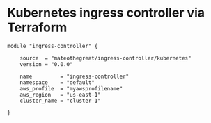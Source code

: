 # Kubernetes ingress controller via Terraform

```hcl
module "ingress-controller" {

    source  = "mateothegreat/ingress-controller/kubernetes"
    version = "0.0.0"

    name         = "ingress-controller"
    namespace    = "default"
    aws_profile  = "myawsprofilename"
    aws_region   = "us-east-1"
    cluster_name = "cluster-1"
    
}
```
